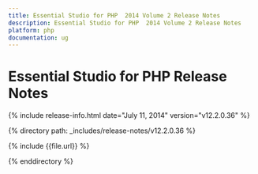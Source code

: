 ```yaml
---
title: Essential Studio for PHP  2014 Volume 2 Release Notes  
description: Essential Studio for PHP  2014 Volume 2 Release Notes  
platform: php
documentation: ug
---
```


# Essential Studio for PHP  Release Notes  

{% include release-info.html date="July 11, 2014"  version="v12.2.0.36" %} 


{% directory path: _includes/release-notes/v12.2.0.36 %}

{% include {{file.url}} %}

{% enddirectory %}